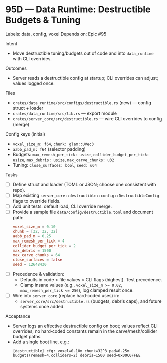 # 95D — Data Runtime: Destructible Budgets & Tuning

Labels: data, config, voxel
Depends on: Epic #95

Intent
- Move destructible tuning/budgets out of code and into `data_runtime` with CLI overrides.

Outcomes
- Server reads a destructible config at startup; CLI overrides can adjust; values logged once.

Files
- `crates/data_runtime/src/configs/destructible.rs` (new) — config struct + loader
- `crates/data_runtime/src/lib.rs` — export module
- `crates/server_core/src/destructible.rs` — wire CLI overrides to config (merge)

Config keys (initial)
- `voxel_size_m: f64`, `chunk: glam::UVec3`
- `aabb_pad_m: f64` (selector padding)
- Budgets: `max_remesh_per_tick: usize`, `collider_budget_per_tick: usize`, `max_debris: usize`, `max_carve_chunks: u32`
- Tuning: `close_surfaces: bool`, `seed: u64`

Tasks
- [ ] Define struct and loader (TOML or JSON; choose one consistent with repo).
- [ ] Map existing `server_core::destructible::config::DestructibleConfig` flags to override fields.
- [ ] Add unit tests: default load, CLI override merge.
 - [ ] Provide a sample file `data/config/destructible.toml` and document path:
   ```toml
   voxel_size_m = 0.10
   chunk = [32, 32, 32]
   aabb_pad_m = 0.25
   max_remesh_per_tick = 4
   collider_budget_per_tick = 2
   max_debris = 1500
   max_carve_chunks = 64
   close_surfaces = false
   seed = 12648430
   ```
 - [ ] Precedence & validation:
   - Defaults in code < file values < CLI flags (highest). Test precedence.
   - Clamp insane values (e.g., `voxel_size_m >= 0.02`, `max_remesh_per_tick <= 256`), log clamped result once.
 - [ ] Wire into `server_core` (replace hard‑coded uses) in:
   - `server_core/src/destructible.rs` (budgets, debris caps), and future systems once added.

Acceptance
- Server logs an effective destructible config on boot; values reflect CLI overrides; no hard‑coded constants remain in the carve/mesh/collider budget paths.
 - Add a single boot line, e.g.:
   ```
   [destructible] cfg: voxel=0.10m chunk=32^3 pad=0.25m budgets(remesh=4,colliders=2) debris=1500 seed=0x00C0FFEE
   ```

